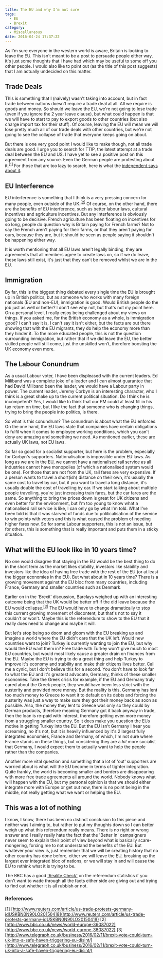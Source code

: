 ```yaml
---
title: The EU and why I'm not sure
tags:
  - EU
  - Brexit
category:
  - Miscellaneous
date: 2016-04-24 17:37:22
---
```

As I'm sure everyone in the western world is aware, Britain is looking to leave the EU. This isn't meant to be a post to persuade people either way, it's just some thoughts that I have had which may be useful to some off you other people. I would also like to point out (as the title of this post suggests) that I am actually undecided on this matter.

## Trade Deals
This is something that I (naively) wasn't taking into account, but in fact trade between nations doesn't require a trade deal at all. All we require is goods and money. So should we leave the EU, we're not going to lose trade (even if you ignore the 2 year leave clause), but what could happen is that we will have to start to pay to export goods to other countries (but also charge import tax for their stuff). Of course, leaving the EU will mean we will lose pretty much all of our trade deals with other countries, but we're not going to see the collapse of trade that everyone keeps going on about.

But there is one very good point I would like to make though, not all trade deals are good. I urge you to search for TTIP, the latest attempt at a trade deal between the EU and US. I have yet to see a positive post on this agreement from any source. Even the German people are protesting about it.<sup>[\[1\]](http://www.reuters.com/article/us-trade-protests-germany-idUSKBN0N90LO20150418)</sup> For those that are too lazy to search, here is what the [independent says about it](http://www.independent.co.uk/voices/comment/what-is-ttip-and-six-reasons-why-the-answer-should-scare-you-9779688.html).

## EU Interference
EU interference is something that I think is a very pressing concern for many people, even outside of the UK.<sup>[\[2\]](http://www.bbc.co.uk/news/world-europe-36087022)</sup> Of course, on the other hand, there are the benefits of EU interference, such as better labour laws, cultural incentives and agriculture incentives. But any interference is obviously going to be decisive. French agriculture has been floating on incentives for so long, people do question why is Britain paying for French farms? Not to say the French aren't paying for their farms, or that they aren't paying for ours, because they are, but it should be seen as people saying it shouldn't be happening either way.

It is worth mentioning that all EU laws aren't legally binding, they are agreements that all members agree to create laws on, so if we do leave, these laws still exist, it's just that they can't be removed whilst we are in the EU.

## Immigration
By far, this is the biggest thing debated every single time the EU is brought up in British politics, but as someone who works with many foreign nationals (EU and non-EU), immigration is good. Would British people do the job just as well or better? I don't see why not, but that's not my point here. On a personal level, I really enjoy being challenged about my views on things. If you asked me, for the British economy as a whole, is immigration good? I can't say it is, I can't say it isn't either, but the facts are out there showing that with the EU migrants, they do help the economy more than they hinder it. To the more educated people, this is not the question surrounding immigration, but rather that if we did leave the EU, the better skilled people will still come, just the unskilled won't, therefore boosting the UK economy even more.

## The Labour Conundrum
As a usual Labour voter, I have been displeased with the current leaders. Ed Miliband was a complete joke of a leader and I can almost guarantee that had David Miliband been the leader, we would have a Labour party in power. The current leader, Jeremy Corbyn is an interesting character, who I think is a great shake up to the current political situation. Do I think he is incompetent? Yes, I would like to think that our PM could at least fill in his tax return on time, but I like the fact that someone who is changing things, trying to bring the people into politics, is there.

So what is this conundrum? The conundrum is about what the EU enforces. On the one hand, the EU laws state that companies have certain obligations to fulfil when it comes to employee working conditions, which you can't deny are amazing and something we need. As mentioned earlier, these are actually UK laws, not EU laws.

So far so good for a socialist supporter, but here is the problem, especially for Corbyn's supporters. Nationalisation is impossible under EU laws. As long as we are in the EU, we cannot have a nationalised rail service as all industries cannot have monopolies (of which a nationalised system would be one). For those that are not from the UK, rail fares are very expensive. If a person wants to travel a short(ish) distance on their own, it's usually the same cost to travel by car, but if you want to travel a long distance, it's usually double the cost of travelling by car. If we start talking about multiple people travelling, you're just increasing train fares, but the car fares are the same. So anything to bring the prices down is great for UK citizens and even better for the environment, but I'm too young to know what a nationalised rail service is like, I can only go by what I'm told. What I've been told is that it was starved of funds due to politicalisation of the service to win points with voters and this is what caused the problem of needing higher fares now. So for some Labour supporters, this is not an issue, but for others, this is something that is really important and puts them in a sticky situation.

## What will the EU look like in 10 years time?
No one would disagree that staying in the EU would be the best thing to do in the short term as the market likes stability, investors like stability and investors like the idea of having free trade with the rest of the EU (or at least the bigger economies in the EU). But what about in 10 years time? There is a growing movement against the EU bloc from many countries, including France, Germany and smaller countries such as Denmark.

Earlier on in the 'Brexit' discussion, Barclays weighed up with an interesting outcome being that the UK would be better off if the did leave because the EU would collapse.<sup>[\[3\]](http://www.telegraph.co.uk/business/2016/02/11/brexit-vote-could-turn-uk-into-a-safe-haven-triggering-eu-disint/)</sup> The EU would have to change dramatically to stop this current growing movement of discontent, but that's not to say it couldn't or won't. Maybe this is the referendum to show to the EU that it really does need to change and maybe it will.

But let's stop being so doom and gloom with the EU breaking up and imagine a world where the EU didn't care that the UK left. Would new countries want to join? Turkey is currently wanting to join the EU, but why would the EU want them in? Free trade with Turkey won't give much to most EU countries, but would most likely cause a greater drain on finances from the EU. Maybe the EU is trying to do a great thing and help Turkey to improve it's economy and stability and make their citizens lives better. Call me a cynic, but I don't believe this for a second. You don't have to look far to what the EU and it's greatest advocate, Germany, thinks of these smaller economies. Take the Greek crisis for example, if the EU and Germany truly cared about the Greek people, they would have been less strict with the austerity and provided more money. But the reality is this, Germany has lent too much money to Greece to want it to default on its debts and forcing the austerity was just a way to make sure they got their money back as soon as possible. Also, the money they lent to Greece was only so they could by German products, therefore meaning Germany got it back anyway in trade, then the loan is re-paid with interest, therefore getting even more money from a struggling smaller country. So it does make you question the EUs motive in getting Turkey into the EU. But the EU isn't Germany I hear you screaming, no it's not, but it is heavily influenced by it's 2 largest fully integrated economies, France and Germany, of which, I'm not sure where France stands on these things, but considering they are a _lot_ more socialist that Germany, I would expect them to actually want to help the people rather than the companies.

Another more vital question and something that a lot of 'out' supporters are worried about is what will the EU become in terms of tighter integration. Quite frankly, the world is becoming smaller and borders are disappearing with more free trade agreements all around the world. Nobody knows what will happen with the EU, but my personal opinion is that we should either integrate more with Europe or get out now, there is no point being in the middle, not really getting what we want or helping the EU.

## This was a lot of nothing
I know, I know, there has been no distinct conclusion to this piece and neither was I aiming to, but rather to put my thoughts down so I can better weigh up what this referendum really means. There is no right or wrong answer and I really really hate the fact that the 'Better In' campaigners never seem to explain their point of view beyond what is basically scare-mongering, forcing me to not understand the benefits of the EU. But whatever your view is, just remember that we will be creating history that no other country has done before, either we will leave the EU, breaking up the largest ever integrated bloc of nations, or we will stay in and will cause the EU to rethink what it is trying to be.

The BBC has a good ['Reality Check'](http://www.bbc.co.uk/news/live/uk-politics-eu-referendum-35603388) on the referendum statistics if you don't want to wade through all the facts either side are giving out and trying to find out whether it is all rubbish or not.

### References
\[1\] [http://www.reuters.com/article/us-trade-protests-germany-idUSKBN0N90LO20150418](http://www.reuters.com/article/us-trade-protests-germany-idUSKBN0N90LO20150418)
\[2\] [http://www.bbc.co.uk/news/world-europe-36087022](http://www.bbc.co.uk/news/world-europe-36087022)
\[3\] [http://www.telegraph.co.uk/business/2016/02/11/brexit-vote-could-turn-uk-into-a-safe-haven-triggering-eu-disint/](http://www.telegraph.co.uk/business/2016/02/11/brexit-vote-could-turn-uk-into-a-safe-haven-triggering-eu-disint/)
